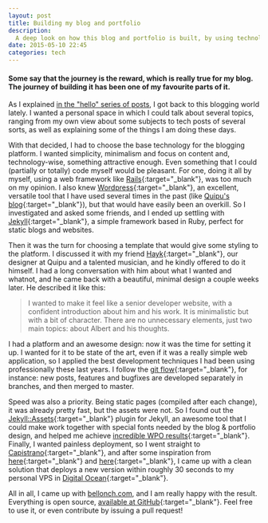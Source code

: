 ```yaml
---
layout: post
title: Building my blog and portfolio
description:
  A deep look on how this blog and portfolio is built, by using technologies such as Jekyll and Capistrano. The first techie post!
date: 2015-05-10 22:45
categories: tech
---
```


#### Some say that the journey is the reward, which is really true for my blog. The journey of building it has been one of my favourite parts of it.

As I explained [in the "hello" series of posts](https://bellonch.com/hello-part-one), I got back to this blogging world lately. I wanted a personal space in which I could talk about several topics, ranging from my own view about some subjects to tech posts of several sorts, as well as explaining some of the things I am doing these days.

With that decided, I had to choose the base technology for the blogging platform. I wanted simplicity, minimalism and focus on content and, technology-wise, something attractive enough. Even something that I could (partially or totally) code myself would be pleasant. For one, doing it all by myself, using a web framework like [Rails](http://rubyonrails.org/){:target="_blank"}, was too much on my opinion. I also knew [Wordpress](https://wordpress.com/){:target="_blank"}, an excellent, versatile tool that I have used several times in the past (like [Quipu's blog](http://getquipu.com/blog/){:target="_blank"}), but that would have easily been an overkill. So I investigated and asked some friends, and I ended up settling with [Jekyll](http://jekyllrb.com/){:target="_blank"}, a simple framework based in Ruby, perfect for static blogs and websites.

Then it was the turn for choosing a template that would give some styling to the platform. I discussed it with my friend [Hayk](http://hihayk.com/){:target="_blank"}, our designer at Quipu and a talented musician, and he kindly offered to do it himself. I had a long conversation with him about what I wanted and whatnot, and he came back with a beautiful, minimal design a couple weeks later. He described it like this:

> I wanted to make it feel like a senior developer website, with a confident introduction about him and his work. It is minimalistic but with a bit of character. There are no unnecessary elements, just two main topics: about Albert and his thoughts.

I had a platform and an awesome design: now it was the time for setting it up. I wanted for it to be state of the art, even if it was a really simple web application, so I applied the best development techniques I had been using professionally these last years. I follow the [git flow](http://nvie.com/posts/a-successful-git-branching-model/){:target="_blank"}, for instance: new posts, features and bugfixes are developed separately in branches, and then merged to master.

Speed was also a priority. Being static pages (compiled after each change), it was already pretty fast, but the assets were not. So I found out the [Jekyll::Assets](https://github.com/jekyll-assets/jekyll-assets){:target="_blank"} plugin for Jekyll, an awesome tool that I could make work together with special fonts needed by the blog & portfolio design, and helped me achieve [incredible WPO results](https://developers.google.com/speed/pagespeed/insights/?url=https%3A%2F%2Fbellonch.com){:target="_blank"}. Finally, I wanted painless deployment, so I went straight to [Capistrano](http://capistranorb.com/){:target="_blank"}, and after some inspiration from [here](https://www.digitalocean.com/community/tutorials/how-to-get-started-with-jekyll-on-an-ubuntu-vps){:target="_blank"} and [here](https://gist.github.com/uhlenbrock/286293){:target="_blank"}, I came up with a clean solution that deploys a new version within roughly 30 seconds to my personal VPS in [Digital Ocean](https://www.digitalocean.com/){:target="_blank"}.

All in all, I came up with [bellonch.com](/), and I am really happy with the result. Everything is open source, [available at GitHub](https://github.com/albertbellonch/bellonch.com){:target="_blank"}. Feel free to use it, or even contribute by issuing a pull request!

